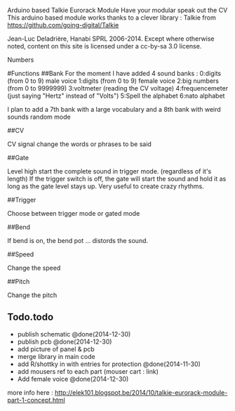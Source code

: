 Arduino based Talkie Eurorack Module 
Have your modular speak out the CV
This arduino based module works thanks to a clever library : Talkie from https://github.com/going-digital/Talkie 

Jean-Luc Deladrière, Hanabi SPRL 2006-2014. Except where otherwise noted, content on this site is licensed under a cc-by-sa 3.0 license.

Numbers 

#Functions
##Bank
For the moment I have added 4 sound banks :
0:digits (from 0 to 9) male voice
1:digits (from 0 to 9) female voice
2:big numbers (from 0 to 9999999)
3:voltmeter (reading the CV voltage)
4:frequencemeter (just saying "Hertz" instead of "Volts")
5:Spell the alphabet
6:nato alphabet

I plan to add a 7th bank with a large vocabulary and a 8th bank with weird sounds
random mode


##CV

CV signal change the words or phrases to be said

##Gate

Level high start the complete sound in trigger mode. (regardless of it's length) 
If the trigger switch is off, the gate will start the sound and hold it as long as the gate level stays up. Very useful to create crazy rhythms.


##Trigger

Choose between trigger mode or gated mode

##Bend

If bend is on, the bend pot ... distords the sound.

##Speed

Change the speed

##Pitch

Change the pitch

## Todo.todo
* publish schematic @done(2014-12-30)
* publish pcb @done(2014-12-30)
* add picture of panel & pcb
* merge library in main code 
* add R/shottky in  with entries for protection @done(2014-11-30)
* add mousers ref to each part (mouser cart : link)
* Add female voice @done(2014-12-30)


more info here : http://elek101.blogspot.be/2014/10/talkie-eurorack-module-part-1-concept.html




